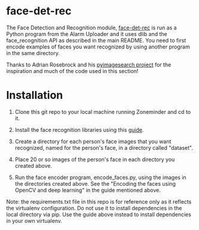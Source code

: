 # face-det-rec
The Face Detection and Recognition module, [face-det-rec](https://github.com/goruck/smart-zoneminder/tree/master/face-det-rec) is run as a Python program from the Alarm Uploader and it uses dlib and the face_recognition API as described in the main README. You need to first encode examples of faces you want recognized by using another program in the same directory.

Thanks to Adrian Rosebrock and his [pyimagesearch project](https://www.pyimagesearch.com/) for the inspiration and much of the code used in this section!

# Installation
1. Clone this git repo to your local machine running Zoneminder and cd to it.

2. Install the face recognition libraries using this [guide](https://www.pyimagesearch.com/2018/06/18/face-recognition-with-opencv-python-and-deep-learning/).

2. Create a directory for each person's face images that you want recognized, named for the person's face, in a directory called "dataset". 

3. Place 20 or so images of the person's face in each directory you created above.

4. Run the face encoder program, encode_faces.py, using the images in the directories created above. See the "Encoding the faces using OpenCV and deep learning" in the guide mentioned above. 

Note: the requirements.txt file in this repo is for reference only as it reflects the virtualenv configuration. Do not use it to install dependencies in the local directory via pip. Use the guide above instead to install dependencies in your own virtualenv. 